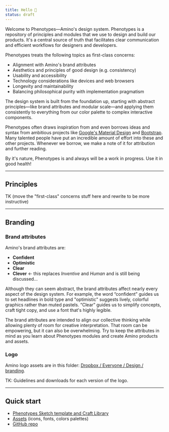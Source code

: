 ```yaml
---
title: Hello 👋
status: draft
---
```


Welcome to Phenotypes—Amino's design system. Phenotypes is a repository of principles and modules that we use to design and build our products. It's a central source of truth that facilitates clear communication and efficient workflows for designers and developers.

Phenotypes treats the following topics as first-class concerns:

* Alignment with Amino's brand attributes
* Aesthetics and principles of good design (e.g. consistency)
* Usability and accessibility
* Technology considerations like devices and web browsers
* Longevity and maintainability
* Balancing philosophical purity with implementation pragmatism

The design system is built from the foundation up, starting with abstract principles—like brand attributes and modular scale—and applying them consistently to everything from our color palette to complex interactive components. 

Phenotypes often draws inspiration from and even borrows ideas and syntax from ambitious projects like [Google's Material Design](https://material.io/guidelines/) and [Bootstrap](https://v4-alpha.getbootstrap.com/getting-started/introduction/). Many talented people have put an incredible amount of effort into these and other projects. Whenever we borrow, we make a note of it for attribution and further reading.

By it's nature, Phenotypes is and always will be a work in progress. Use it in good health!

---

## Principles

TK (move the "first-class" concerns stuff here and rewrite to be more instructive)

---

## Branding

### Brand attributes

Amino's brand attributes are:

* **Confident**
* **Optimistic**
* **Clear**
* **Clever**  ← this replaces *Inventive* and *Human* and is still being discussed...

Although they can seem abstract, the brand attributes affect nearly every aspect of the design system. For example, the word “confident” guides us to set headlines in bold type and "optimistic" suggests lively, colorful graphics rather than muted pastels. “Clear” guides us to simplify concepts, craft tight copy, and use a font that's highly legible.

The brand attributes are intended to align our collective thinking while allowing plenty of room for creative interpretation. That room can be empowering, but it can also be overwhelming. Try to keep the attributes in mind as you learn about Phenotypes modules and create Amino products and assets.

### Logo

Amino logo assets are in this folder: [Dropbox / Everyone / Design / branding](https://www.dropbox.com/sh/mr8u8jp1ul187jo/AAAgtIq0OLq3_Bh8idT2w2osa?dl=0). 

TK: Guidelines and downloads for each version of the logo.

---

## Quick start

* [Phenotypes Sketch template and Craft Library](https://www.dropbox.com/sh/5ax1ihpnkezixu1/AAAAkGffs9vjeuf16yU_m8nva?dl=0)
* [Assets](https://www.dropbox.com/sh/y7868ecf5jwbc0s/AABHlbgbeB0ICIF9ptmtxRs1a?dl=0) (icons, fonts, colors palettes)
* [GitHub repo](https://github.com/aminohealth/phenotypes)
